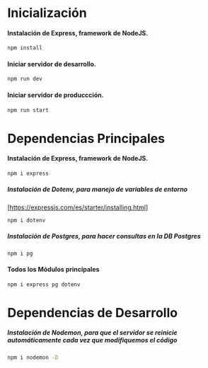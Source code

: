 # Inicialización 

#### Instalación de Express, framework de NodeJS.
```bash
npm install
``` 

#### Iniciar servidor de desarrollo.
```bash
npm run dev
``` 

#### Iniciar servidor de produccción.
```bash
npm run start
``` 

# Dependencias Principales

#### Instalación de Express, framework de NodeJS.
```bash
npm i express
``` 

##### Instalación de Dotenv, para manejo de variables de entorno
[https://expressjs.com/es/starter/installing.html]
```bash
npm i dotenv
```

##### Instalación de Postgres, para hacer consultas en la DB Postgres
```bash
npm i pg
```

#### Todos los Módulos principales
```bash
npm i express pg dotenv
```

# Dependencias de Desarrollo

##### Instalación de Nodemon, para que el servidor se reinicie automáticamente cada vez que modifiquemos el código
```bash
npm i nodemon -D
``` 